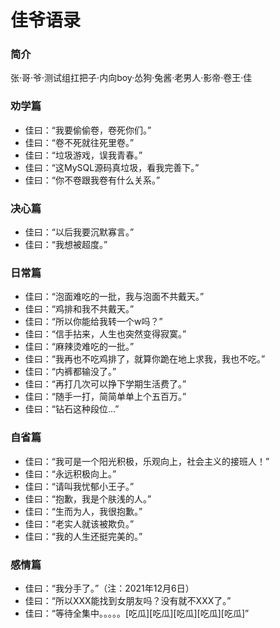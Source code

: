 # 佳爷语录

### 简介

张·哥·爷·测试组扛把子·内向boy·怂狗·兔酱·老男人·影帝·卷王·佳

### 劝学篇

+ 佳曰：“我要偷偷卷，卷死你们。”
+ 佳曰：“卷不死就往死里卷。”
+ 佳曰：“垃圾游戏，误我青春。”
+ 佳曰：“这MySQL源码真垃圾，看我完善下。”
+ 佳曰：“你不卷跟我卷有什么关系。”


### 决心篇

+ 佳曰：“以后我要沉默寡言。”
+ 佳曰：“我想被超度。”


### 日常篇

+ 佳曰：“泡面难吃的一批，我与泡面不共戴天。”
+ 佳曰：“鸡排和我不共戴天。”
+ 佳曰：“所以你能给我转一个w吗？”
+ 佳曰：“信手拈来，人生也突然变得寂寞。”
+ 佳曰：“麻辣烫难吃的一批。”
+ 佳曰：“我再也不吃鸡排了，就算你跪在地上求我，我也不吃。”
+ 佳曰：“内裤都输没了。”
+ 佳曰：“再打几次可以挣下学期生活费了。”
+ 佳曰：“随手一打，简简单单上个五百万。”
+ 佳曰：“钻石这种段位...”



### 自省篇

+ 佳曰：“我可是一个阳光积极，乐观向上，社会主义的接班人！”
+ 佳曰：“永远积极向上。”
+ 佳曰：“请叫我忧郁小王子。”
+ 佳曰：“抱歉，我是个肤浅的人。”
+ 佳曰：“生而为人，我很抱歉。”
+ 佳曰：“老实人就该被欺负。”
+ 佳曰：“我的人生还挺完美的。”


### 感情篇

+ 佳曰：“我分手了。”（注：2021年12月6日）
+ 佳曰：“所以XXX能找到女朋友吗？没有就不XXX了。”
+ 佳曰：“等待全集中。。。。。[吃瓜][吃瓜][吃瓜][吃瓜][吃瓜]”